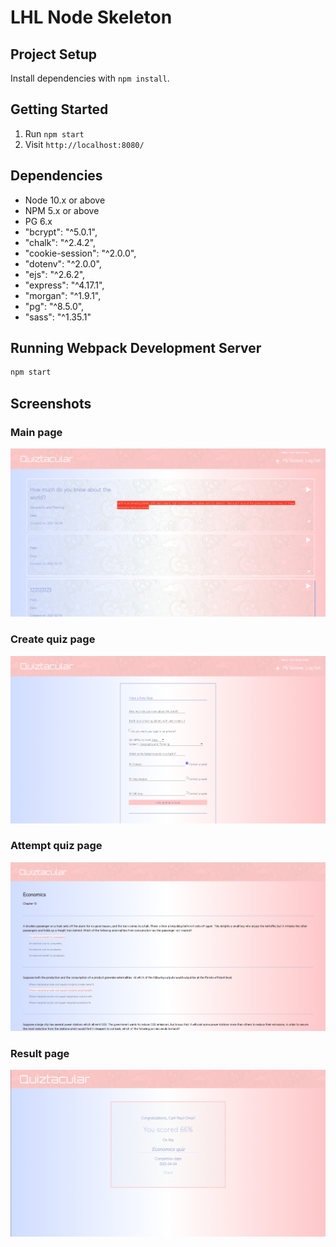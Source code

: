 LHL Node Skeleton
=========

## Project Setup

Install dependencies with `npm install`.

## Getting Started

1. Run `npm start`
2. Visit `http://localhost:8080/`

## Dependencies

- Node 10.x or above
- NPM 5.x or above
- PG 6.x
- "bcrypt": "^5.0.1",
- "chalk": "^2.4.2",
- "cookie-session": "^2.0.0",
- "dotenv": "^2.0.0",
- "ejs": "^2.6.2",
- "express": "^4.17.1",
- "morgan": "^1.9.1",
- "pg": "^8.5.0",
- "sass": "^1.35.1"

## Running Webpack Development Server

```sh
npm start
```

## Screenshots
### Main page
!["Main page"](https://github.com/crocka/Quiztacular/blob/master/image/main_page.png)
### Create quiz page
!["Create a new page"](https://github.com/crocka/Quiztacular/blob/master/image/create_quiz_page.png)
### Attempt quiz page
!["Attempt to do a quiz"](https://github.com/crocka/Quiztacular/blob/master/image/attempt_quiz_page.png)
### Result page
!["The result of your quiz attempt"](https://github.com/crocka/Quiztacular/blob/master/image/result_page.png)
